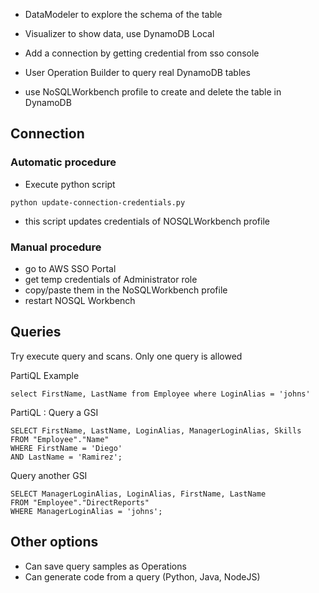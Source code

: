* DataModeler to explore the schema of the table
* Visualizer to show data, use DynamoDB Local
* Add a connection by getting credential from sso console
* User Operation Builder to query real DynamoDB tables

* use NoSQLWorkbench profile to create and delete the table in DynamoDB

## Connection

### Automatic procedure

* Execute python script
```
python update-connection-credentials.py
```
* this script updates credentials of NOSQLWorkbench profile

### Manual procedure

* go to AWS SSO Portal
* get temp credentials of Administrator role
* copy/paste them in the NoSQLWorkbench profile
* restart NOSQL Workbench

## Queries

Try execute query and scans. Only one query is allowed

PartiQL Example

```
select FirstName, LastName from Employee where LoginAlias = 'johns'
```

PartiQL : Query a GSI

```
SELECT FirstName, LastName, LoginAlias, ManagerLoginAlias, Skills  
FROM "Employee"."Name" 
WHERE FirstName = 'Diego' 
AND LastName = 'Ramirez';
```

Query another GSI

```
SELECT ManagerLoginAlias, LoginAlias, FirstName, LastName
FROM "Employee"."DirectReports" 
WHERE ManagerLoginAlias = 'johns';
```

## Other options

* Can save query samples as Operations
* Can generate code from a query (Python, Java, NodeJS)